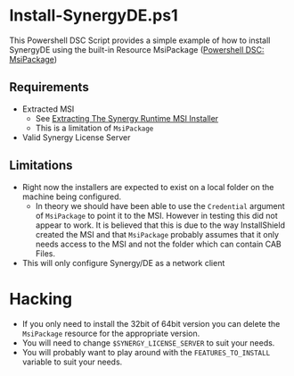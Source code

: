 # Install-SynergyDE.ps1
This Powershell DSC Script provides a simple example of how to install SynergyDE using the built-in Resource MsiPackage ([Powershell DSC: MsiPackage](https://github.com/PowerShell/PSDscResources#msipackage))

## Requirements
* Extracted MSI
    * See [Extracting The Synergy Runtime MSI Installer](https://github.com/aolszowka/xSynergyDE/wiki/Extracting-The-Synergy-Runtime-MSI-Installer)
    * This is a limitation of `MsiPackage`
* Valid Synergy License Server

## Limitations
* Right now the installers are expected to exist on a local folder on the machine being configured.
    * In theory we should have been able to use the `Credential` argument of `MsiPackage` to point it to the MSI. However in testing this did not appear to work. It is believed that this is due to the way InstallShield created the MSI and that `MsiPackage` probably assumes that it only needs access to the MSI and not the folder which can contain CAB Files.
* This will only configure Synergy/DE as a network client

# Hacking
* If you only need to install the 32bit of 64bit version you can delete the `MsiPackage` resource for the appropriate version.
* You will need to change `$SYNERGY_LICENSE_SERVER` to suit your needs.
* You will probably want to play around with the `FEATURES_TO_INSTALL` variable to suit your needs.
